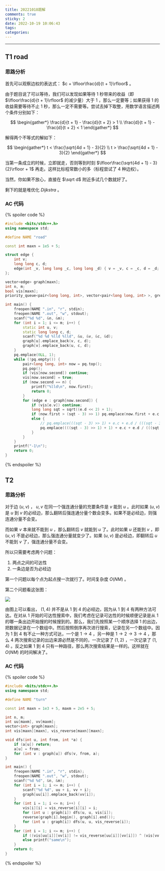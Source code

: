 ```yaml
---
title: 20221018题解
comments: true
sticky: 2
date: 2022-10-19 10:06:43
tags:
categories:
---
```


---

<!--more-->

## T1 road

### 思路分析

首先可以观察边权的表达式： $c + \lfloor\frac{d}{t + 1}\rfloor$ 。

由于题目说了可以等待，我们可以发现如果等待 1 秒带来的收益（即 $\lfloor\frac{d}{t + 1}\rfloor$ 的减少量）大于 1 ，那么一定要等；如果获得 1 的收益需要等待不止 1 秒，那么一定不需要等。尝试去掉下取整，用数学语言描述两个条件分别如下：

$$
\begin{gather*}
\frac{d}{t + 1} - \frac{d}{t + 2} > 1 \\
\frac{d}{t + 1} - \frac{d}{t + 2} < 1
\end{gather*}
$$

解得两个不等式的解如下：

$$
\begin{gather*}
t < \frac{\sqrt{4d + 1} - 3}{2} \\
t > \frac{\sqrt{4d + 1} - 3}{2}
\end{gather*}
$$

当第一条成立的时候，立即就走，否则等到时刻 $\lfloor\frac{\sqrt{4d + 1} - 3}{2}\rfloor + 1$ 再走。这样比标程常数小的多（标程尝试了 4 种边权）。

当然，你如果不放心，直接在 $\sqrt d$ 附近多试几个数就好了。

剩下的就是堆优化 $Dijkstra$ 。

### AC 代码

{% spoiler code %}
```cpp
#include <bits/stdc++.h>
using namespace std;

#define NAME "road"

const int maxn = 1e5 + 5;

struct edge {
    int v;
    long long c, d;
    edge(int _v, long long _c, long long _d) { v = _v, c = _c, d = _d; }
};

vector<edge> graph[maxn];
int n, m;
bool vis[maxn];
priority_queue<pair<long long, int>, vector<pair<long long, int> >, greater<pair<long long, int> > > pq;

int main() {
    freopen(NAME ".in", "r", stdin);
    freopen(NAME ".out", "w", stdout);
    scanf("%d %d", &n, &m);
    for (int i = 1; i <= m; i++) {
        static int u, v;
        static long long c, d;
        scanf("%d %d %lld %lld", &u, &v, &c, &d);
        graph[u].emplace_back(v, c, d);
        graph[v].emplace_back(u, c, d);
    }
    pq.emplace(0LL, 1);
    while (!pq.empty()) {
        pair<long long, int> now = pq.top();
        pq.pop();
        if (vis[now.second]) continue;
        vis[now.second] = true;
        if (now.second == n) {
            printf("%lld\n", now.first);
            return 0;
        }
        for (edge e : graph[now.second]) {
            if (vis[e.v]) continue;
            long long sqt = sqrt((e.d << 2) + 1);
            if (now.first > (sqt - 3) >> 1) pq.emplace(now.first + e.c + e.d / (now.first + 1), e.v);
            else {
                // pq.emplace(((sqt - 3) >> 1) + e.c + e.d / (((sqt - 3) >> 1) + 1), e.v);
                pq.emplace((((sqt - 3) >> 1) + 1) + e.c + e.d / (((sqt - 3) >> 1) + 2), e.v);
            }
        }
    }
    printf("-1\n");
    return 0;
}
```
{% endspoiler %}

## T2

### 思路分析

对于边 $(u, v)$ ， $u, v$ 在同一个强连通分量的充要条件是 $v$ 能到 $u$ 。此时如果 $(u, v)$ 是 $u$ 到 $v$ 的必经边，那么翻转后强连通分量个数会变多。如果不是必经边，则强连通分量不会变。

而如果 $v$ 本来就不能到 $u$ ，那么翻转后 $v$ 就能到 $u$ 了。此时如果 $u$ 还能到 $v$ ，即 $(u, v)$ 不是必经边，那么强连通分量就变少了。如果 $(u, v)$ 是必经边，即翻转后 $u$ 不能到 $v$ 了，强连通分量不会变。

所以只需要考虑两个问题：

1. 两点之间的可达性
2. 一条边是否为必经边

第一个问题以每个点为起点搜一次就行了。时间复杂度 $O(NM)$ 。

第二个问题看这张图：

![](https://images.shwst.one/20221018.PNG)

由图上可以看出， $(1, 4)$ 并不是从 1 到 4 的必经边，因为从 1 到 4 有两种方法可达。在对从 1 开始的可达性搜索中，我们考虑在记录可达性的时候顺便记录是从 1 的哪一条出边开始搜的时候搜到的。那么，我们先按照某一个顺序选择 1 的出边，把数据记录在一个数组中。然后按照倒序再次进行搜索，记录在另一个数组中。因为 1 到 4 有不止一种方式可达，一个是 $1 \rightarrow 4$ ，另一种是 $1 \rightarrow 2 \rightarrow 3 \rightarrow 4$ ，那么 4 两次搜索记录的出边来源必然是不同的，一次记录了 $(1, 2)$ ，一次记录了 $(1, 4)$ 。反之如果 $1$ 到 $4$ 只有一种路径，那么两次搜索结果是一样的。这样就在 $O(NM)$ 的时间解决了。

### AC 代码

{% spoiler code %}
```cpp
#include <bits/stdc++.h>
using namespace std;

#define NAME "turn"

const int maxn = 1e3 + 5, maxm = 2e5 + 5;

int n, m;
int uu[maxm], vv[maxm];
vector<int> graph[maxn];
int vis[maxn][maxn], vis_reverse[maxn][maxn];

void dfs(int u, int from, int *a) {
    if (a[u]) return;
    a[u] = from;
    for (int v : graph[u]) dfs(v, from, a);
}

int main() {
    freopen(NAME ".in", "r", stdin);
    freopen(NAME ".out", "w", stdout);
    scanf("%d %d", &n, &m);
    for (int i = 1; i <= m; i++) {
        scanf("%d %d", uu + i, vv + i);
        graph[uu[i]].emplace_back(vv[i]);
    }
    for (int i = 1; i <= n; i++) {
        vis[i][i] = vis_reverse[i][i] = i;
        for (int u : graph[i]) dfs(u, u, vis[i]);
        reverse(graph[i].begin(), graph[i].end());
        for (int u : graph[i]) dfs(u, u, vis_reverse[i]);
    }
    for (int i = 1; i <= m; i++) {
        if ((vis[uu[i]][vv[i]] != vis_reverse[uu[i]][vv[i]]) ^ (vis[vv[i]][uu[i]] > 0)) printf("diff\n");
        else printf("same\n");
    }
    return 0;
}
```
{% endspoiler %}
